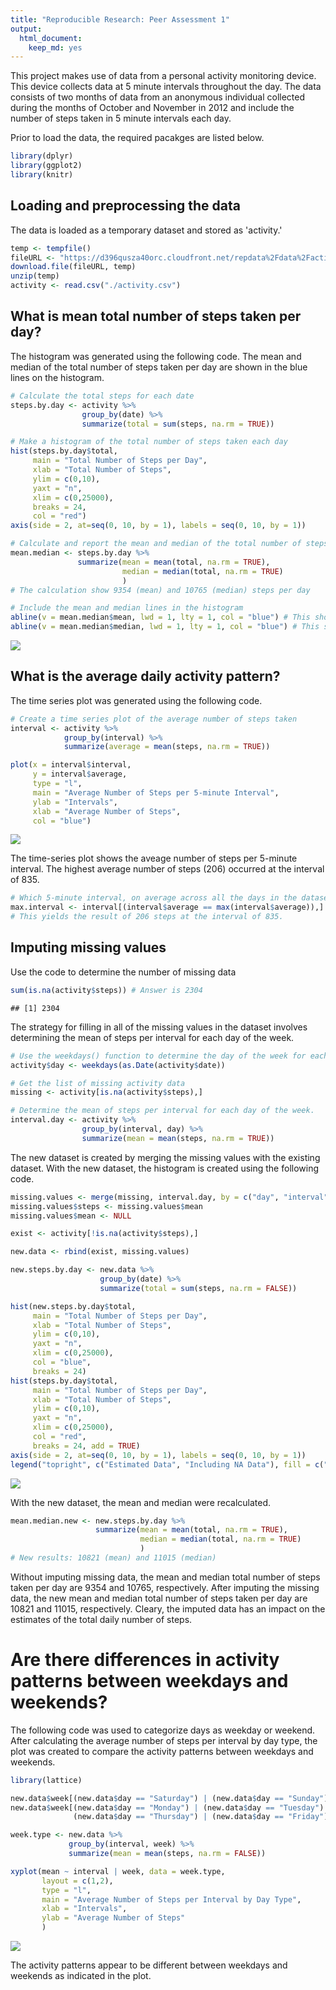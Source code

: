```yaml
---
title: "Reproducible Research: Peer Assessment 1"
output: 
  html_document: 
    keep_md: yes
---
```


This project makes use of data from a personal activity monitoring device. This device collects data at 5 minute intervals throughout the day. The data consists of two months of data from an anonymous individual collected during the months of October and November in 2012 and include the number of steps taken in 5 minute intervals each day.

Prior to load the data, the required pacakges are listed below.

```r
library(dplyr)
library(ggplot2)
library(knitr)
```
## Loading and preprocessing the data
The data is loaded as a temporary dataset and stored as 'activity.'

```r
temp <- tempfile()
fileURL <- "https://d396qusza40orc.cloudfront.net/repdata%2Fdata%2Factivity.zip"
download.file(fileURL, temp)
unzip(temp)
activity <- read.csv("./activity.csv")
```
## What is mean total number of steps taken per day?
The histogram was generated using the following code. The mean and median of the total number of steps taken per day are shown in the blue lines on the histogram.

```r
# Calculate the total steps for each date
steps.by.day <- activity %>% 
                group_by(date) %>% 
                summarize(total = sum(steps, na.rm = TRUE))

# Make a histogram of the total number of steps taken each day
hist(steps.by.day$total,
     main = "Total Number of Steps per Day",
     xlab = "Total Number of Steps",
     ylim = c(0,10),
     yaxt = "n",
     xlim = c(0,25000),
     breaks = 24,
     col = "red")
axis(side = 2, at=seq(0, 10, by = 1), labels = seq(0, 10, by = 1))

# Calculate and report the mean and median of the total number of steps taken per day
mean.median <- steps.by.day %>% 
               summarize(mean = mean(total, na.rm = TRUE),
                         median = median(total, na.rm = TRUE)
                         )
# The calculation show 9354 (mean) and 10765 (median) steps per day

# Include the mean and median lines in the histogram
abline(v = mean.median$mean, lwd = 1, lty = 1, col = "blue") # This shows the median of 10765 per day
abline(v = mean.median$median, lwd = 1, lty = 1, col = "blue") # This shows the mean of 9354 steps per day
```

![](figure/unnamed-chunk-3-1.png)<!-- -->

## What is the average daily activity pattern?
The time series plot was generated using the following code.

```r
# Create a time series plot of the average number of steps taken
interval <- activity %>%
            group_by(interval) %>%
            summarize(average = mean(steps, na.rm = TRUE))

plot(x = interval$interval, 
     y = interval$average, 
     type = "l",
     main = "Average Number of Steps per 5-minute Interval",
     ylab = "Intervals",
     xlab = "Average Number of Steps",
     col = "blue")
```

![](figure/unnamed-chunk-4-1.png)<!-- -->

The time-series plot shows the aveage number of steps per 5-minute interval. The highest average number of steps (206) occurred at the interval of 835.

```r
# Which 5-minute interval, on average across all the days in the dataset, contains the maximum number of steps?
max.interval <- interval[(interval$average == max(interval$average)),] 
# This yields the result of 206 steps at the interval of 835.
```
## Imputing missing values
Use the code to determine the number of missing data

```r
sum(is.na(activity$steps)) # Answer is 2304
```

```
## [1] 2304
```
The strategy for filling in all of the missing values in the dataset involves determining the mean of steps per interval for each day of the week.

```r
# Use the weekdays() function to determine the day of the week for each date
activity$day <- weekdays(as.Date(activity$date))

# Get the list of missing activity data
missing <- activity[is.na(activity$steps),]

# Determine the mean of steps per interval for each day of the week.
interval.day <- activity %>%
                group_by(interval, day) %>%
                summarize(mean = mean(steps, na.rm = TRUE))
```
The new dataset is created by merging the missing values with the existing dataset. With the new dataset, the histogram is created using the following code.

```r
missing.values <- merge(missing, interval.day, by = c("day", "interval"))
missing.values$steps <- missing.values$mean
missing.values$mean <- NULL

exist <- activity[!is.na(activity$steps),]

new.data <- rbind(exist, missing.values)

new.steps.by.day <- new.data %>% 
                    group_by(date) %>% 
                    summarize(total = sum(steps, na.rm = FALSE))

hist(new.steps.by.day$total,
     main = "Total Number of Steps per Day",
     xlab = "Total Number of Steps",
     ylim = c(0,10),
     yaxt = "n",
     xlim = c(0,25000),
     col = "blue",
     breaks = 24)
hist(steps.by.day$total,
     main = "Total Number of Steps per Day",
     xlab = "Total Number of Steps",
     ylim = c(0,10),
     yaxt = "n",
     xlim = c(0,25000),
     col = "red",
     breaks = 24, add = TRUE)
axis(side = 2, at=seq(0, 10, by = 1), labels = seq(0, 10, by = 1))
legend("topright", c("Estimated Data", "Including NA Data"), fill = c("blue", "red"))
```

![](figure/unnamed-chunk-8-1.png)<!-- -->

With the new dataset, the mean and median were recalculated.

```r
mean.median.new <- new.steps.by.day %>% 
                   summarize(mean = mean(total, na.rm = TRUE),
                             median = median(total, na.rm = TRUE)
                             )
# New results: 10821 (mean) and 11015 (median)
```
Without imputing missing data, the mean and median total number of steps taken per day are 9354 and 10765, respectively. After imputing the missing data, the new mean and median total number of steps taken per day are 10821 and 11015, respectively. Cleary, the imputed data has an impact on the estimates of the total daily number of steps.

# Are there differences in activity patterns between weekdays and weekends?
The following code was used to categorize days as weekday or weekend. After calculating the average number of steps per interval by day type, the plot was created to compare the activity patterns between weekdays and weekends. 

```r
library(lattice)

new.data$week[(new.data$day == "Saturday") | (new.data$day == "Sunday")] <- "Weekend"
new.data$week[(new.data$day == "Monday") | (new.data$day == "Tuesday") | (new.data$day == "Wednesday") |
              (new.data$day == "Thursday") | (new.data$day == "Friday")] <- "Weekday"

week.type <- new.data %>% 
             group_by(interval, week) %>% 
             summarize(mean = mean(steps, na.rm = FALSE))

xyplot(mean ~ interval | week, data = week.type, 
       layout = c(1,2),
       type = "l",
       main = "Average Number of Steps per Interval by Day Type",
       xlab = "Intervals",
       ylab = "Average Number of Steps"
       )
```

![](figure/unnamed-chunk-10-1.png)<!-- -->

The activity patterns appear to be different between weekdays and weekends as indicated in the plot.

